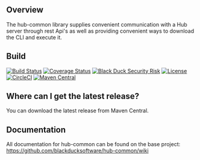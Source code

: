 ## Overview ##
The hub-common library supplies convenient communication with a Hub server through rest Api's as well as providing convenient ways to download the CLI and execute it.

## Build ##

[![Build Status](https://travis-ci.org/blackducksoftware/hub-common.svg?branch=master)](https://travis-ci.org/blackducksoftware/hub-common)
[![Coverage Status](https://coveralls.io/repos/github/blackducksoftware/hub-common/badge.svg?branch=master)](https://coveralls.io/github/blackducksoftware/hub-common?branch=master)
[![Black Duck Security Risk](https://copilot.blackducksoftware.com/github/groups/blackducksoftware/locations/hub-common/public/results/branches/master/badge-risk.svg)](https://copilot.blackducksoftware.com/github/groups/blackducksoftware/locations/hub-common/public/results/branches/master)
[![License](https://img.shields.io/badge/License-Apache%202.0-blue.svg)](https://opensource.org/licenses/Apache-2.0)
[![CircleCI](https://circleci.com/gh/blackducksoftware/hub-common/tree/master.svg?style=svg&circle-token=e46637f3fa1c9b84d11fa9462348f64dc3b70af9)](https://circleci.com/gh/blackducksoftware/hub-common/tree/master) [![Maven Central](https://img.shields.io/maven-central/v/com.blackducksoftware.integration/hub-common.svg)](https://mvnrepository.com/artifact/com.blackducksoftware.integration/hub-common)

## Where can I get the latest release? ##
You can download the latest release from Maven Central.

## Documentation ##
All documentation for hub-common can be found on the base project:  https://github.com/blackducksoftware/hub-common/wiki

